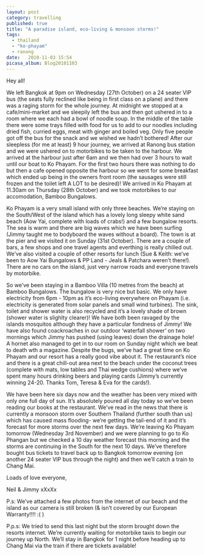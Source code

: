 ```yaml
---
layout: post
category: travelling
published: true
title: "A paradise island, eco-living & monsoon storms!"
tags: 
  - thailand
  - "ko-phayam"
  - ranong
date:   2010-11-03 15:54
picasa_album: Blog20101103
---
```

Hey all!

We left Bangkok at 9pm on Wednesday (27th October) on a 24 seater VIP bus (the seats fully reclined like being in first class on a plane) and there was a raging storm for the whole journey. At midnight we stopped at a cafe/mini-market and we sleepily left the bus and then got ushered in to a room where we each had a bowl of noodle soup. In the middle of the table there were some trays filled with food for us to add to our noodles including dried fish, curried eggs, meat with ginger and boiled veg. Only five people got off the bus for the snack and we wished we hadn’t bothered! After our sleepless (for me at least) 9 hour journey, we arrived at Ranong bus station and we were ushered on to motorbikes to be taken to the harbour. We arrived at the harbour just after 6am and we then had over 3 hours to wait until our boat to Ko Phayam. For the first two hours there was nothing to do but then a cafe opened opposite the harbour so we went for some breakfast which ended up being in the owners front room (the sausages were still frozen and the toilet left A LOT to be desired)! We arrived in Ko Phayam at 11.30am on Thursday (28th October) and we took motorbikes to our accomodation, Bamboo Bungalows.

Ko Phayam is a very small island with only three beaches. We’re staying on the South/West of the island which has a lovely long sleepy white sand beach (Aow Yai, complete with loads of crabs!) and a few bungalow resorts. The sea is warm and there are big waves which we have been surfing (Jimmy taught me to bodyboard the waves without a board). The town is at the pier and we visited it on Sunday (31st October). There are a couple of bars, a few shops and one travel agents and everthing is really chilled out. We’ve also visited a couple of other resorts for lunch (Sue & Keith: we’ve been to Aow Yai Bungalows & PP Land - Jeals & Patchara weren’t there!). There are no cars on the island, just very narrow roads and everyone travels by motorbike.

So we’ve been staying in a Bamboo Villa (10 metres from the beach) at Bamboo Bungalows. The bungalow is very nice but basic. We only have electricity from 6pm - 10pm as it’s eco-living everywhere on Phayam (i.e. electricity is generated from solar panels and small wind turbines). The sink, toilet and shower water is also recycled and it’s a lovely shade of brown (shower water is slighlty clearer)! We have both been ravaged by the islands mosquitos although they have a particular fondness of Jimmy! We have also found coackroaches in our outdoor ‘waterfall shower’ on two mornings which Jimmy has pushed (using leaves) down the drainage hole! A hornet also managed to get in to our room on Sunday night which we beat to death wth a magazine. Despite the bugs, we’ve had a great time on Ko Phayam and our resort has a really good vibe about it. The restaurant’s nice and there is a great chill-out area next to the beach under the coconut trees (complete with mats, low tables and Thai wedge cushions) where we’ve spent many hours drinking beers and playing cards (Jimmy’s currently winning 24-20. Thanks Tom, Teresa & Eva for the cards!).

We have been here six days now and the weather has been very mixed with only one full day of sun. It’s absolutely poured all day today so we’ve been reading our books at the restaurant. We’ve read in the news that there is currently a monsoon storm over Southern Thailand (further south than us) which has caused mass flooding- we’re getting the tail-end of it and it’s forecast for more storms over the next few days. We’re leaving Ko Phayam tomorrow (Wednesday 3rd November) and we were planning to go to Ko Phangan but we checked a 10 day weather forecast this morning and the storms are continuing in the South for the next 10 days. We’ve therefore bought bus tickets to travel back up to Bangkok tomorrow evening (on another 24 seater VIP bus through the night) and then we’ll catch a train to Chang Mai.

Loads of love everyone,

Neil & Jimmy xXxXx

P.s: We’ve attached a few photos from the internet of our beach and the island as our camera is still broken (& isn’t covered by our European Warranty!!!! :( )

P.p.s: We tried to send this last night but the storm brought down the resorts internet. We’re currently waiting for motorbike taxis to begin our journey up North. We’ll stay in Bangkok for 1 night before heading up to Chang Mai via the train if there are tickets available!